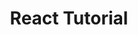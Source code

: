 ---
title: 'React Tutorial'
description: 'Learn in an interactive environment. Understand how React works not just how to build with React.'
link: 'https://react-tutorial.app/'
imageURL: 'https://res.cloudinary.com/dc6mrv5cb/image/upload/v1718793912/personal-resources/learning/react-tutorial.app__ayf6qs_zri5u6.webp'
---